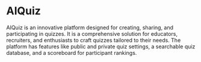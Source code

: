 # AIQuiz
AIQuiz is an innovative platform designed for creating, sharing, and participating in quizzes. It is a comprehensive solution for educators, recruiters, and enthusiasts to craft quizzes tailored to their needs. The platform has features like public and private quiz settings, a searchable quiz database, and a scoreboard for participant rankings.
